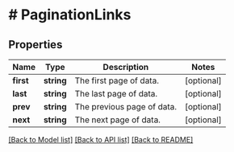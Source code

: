 # # PaginationLinks

## Properties

Name | Type | Description | Notes
------------ | ------------- | ------------- | -------------
**first** | **string** | The first page of data. | [optional]
**last** | **string** | The last page of data. | [optional]
**prev** | **string** | The previous page of data. | [optional]
**next** | **string** | The next page of data. | [optional]

[[Back to Model list]](../../README.md#models) [[Back to API list]](../../README.md#endpoints) [[Back to README]](../../README.md)
